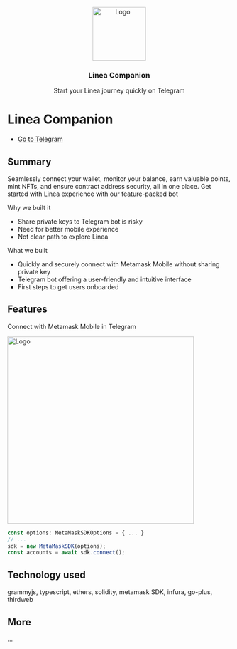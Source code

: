 <br />
<div align="center">
  <a href="https://github.com/aeither/azuro-telegram-bot">
    <img src="https://github.com/aeither/linea-companion/assets/36173828/f2a8e5f6-da3c-49d6-908a-2c2706dddc19" alt="Logo" width="120" >
  </a>

<h3 align="center">Linea Companion</h3>
  <p align="center">
    Start your Linea journey quickly on Telegram
    <br />
  </p>
</div>

# Linea Companion

- [Go to Telegram](https://t.me/LineaCompanionBot)

## Summary

Seamlessly connect your wallet, monitor your balance, earn valuable points, mint NFTs, and ensure contract address security, all in one place. Get started with Linea experience with our feature-packed bot

Why we built it
- Share private keys to Telegram bot is risky
- Need for better mobile experience
- Not clear path to explore Linea

What we built
- Quickly and securely connect with Metamask Mobile without sharing private key
- Telegram bot offering a user-friendly and intuitive interface
- First steps to get users onboarded

## Features

Connect with Metamask Mobile in Telegram

<img src="https://github.com/aeither/linea-companion/assets/36173828/a23e80dd-2b53-4bec-a9c0-7b464ed4ddfb" alt="Logo" width="420" >

```jsx
const options: MetaMaskSDKOptions = { ... }
// ...
sdk = new MetaMaskSDK(options);
const accounts = await sdk.connect();
```

## Technology used

grammyjs, typescript, ethers, solidity, metamask SDK, infura, go-plus, thirdweb

## More

...